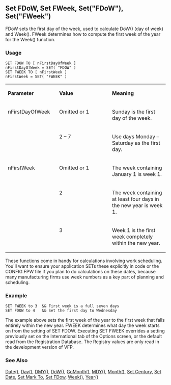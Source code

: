 ## Set FDoW, Set FWeek, Set("FDoW"), Set("FWeek")

FDoW sets the first day of the week, used to calculate DoW() (day of week) and Week(). FWeek determines how to compute the first week of the year for the Week() function.

### Usage

```foxpro
SET FDOW TO [ nFirstDayOfWeek ]
nFirstDayOfWeek = SET( "FDOW" )
SET FWEEK TO [ nFirstWeek ]
nFirstWeek = SET( "FWEEK" )
```
<table>
<tr>
  <td width="32%" valign="top">
  <p><b>Parameter</b></p>
  </td>
  <td width=23% valign=top>
  <p><b>Value</b></p>
  </td>
  <td width=45% valign=top>
  <p><b>Meaning</b></p>
  </td>
 </tr>
<tr>
  <td width=32% rowspan=2 valign=top>
  <p>nFirstDayOfWeek</p>
  </td>
  <td width=23% valign=top>
  <p>Omitted or 1</p>
  </td>
  <td width=45% valign=top>
  <p>Sunday is the first day of the week.</p>
  </td>
 </tr>
<tr>
  <td width=33% valign=top>
  <p>2 &ndash; 7</p>
  </td>
  <td width=67% valign=top>
  <p>Use days Monday &ndash; Saturday as the first day.</p>
  </td>
 </tr>
<tr>
  <td width=32% rowspan=3 valign=top>
  <p>nFirstWeek</p>
  </td>
  <td width=23% valign=top>
  <p>Omitted or 1</p>
  </td>
  <td width=45% valign=top>
  <p> The week containing January 1 is week 1.</p>
  </td>
 </tr>
<tr>
  <td width=33% valign=top>
  <p>2</p>
  </td>
  <td width=67% valign=top>
  <p>The week containing at least four days in the new year is week 1.</p>
  </td>
 </tr>
<tr>
  <td width=33% valign=top>
  <p>3</p>
  </td>
  <td width=67% valign=top>
  <p>Week 1 is the first week completely within the new year.</p>
  </td>
 </tr>
</table>

These functions come in handy for calculations involving work scheduling. You'll want to ensure your application SETs these explicitly in code or the CONFIG.FPW file if you plan to do calculations on these dates, because many manufacturing firms use week numbers as a key part of planning and scheduling.

### Example

```foxpro
SET FWEEK to 3  && First week is a full seven days
SET FDOW to 4   && Set the first day to Wednesday
```

The example above sets the first week of the year to the first week that falls entirely within the new year. FWEEK determines what day the week starts on from the setting of SET FDOW. Executing SET FWEEK overrides a setting previously set on the International tab of the Options screen, or the default read from the Registration Database. The Registry values are only read in the development version of VFP.

### See Also

[Date()](s4g031.md), [Day()](s4g030.md), [DMY()](s4g032.md), [DoW()](s4g288.md), [GoMonth()](s4g033.md), [MDY()](s4g032.md), [Month()](s4g030.md), [Set Century](s4g035.md), [Set Date](s4g035.md), [Set Mark To](s4g035.md), [Set FDow](s4g295.md), [Week()](s4g288.md), [Year()](s4g030.md)